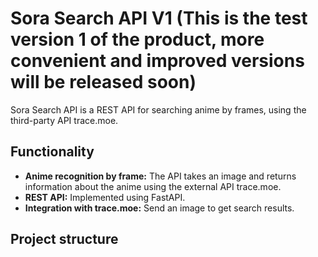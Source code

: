 # Sora Search API V1 (This is the test version 1 of the product, more convenient and improved versions will be released soon)

Sora Search API is a REST API for searching anime by frames, using the third-party API trace.moe.

## Functionality

- **Anime recognition by frame:** The API takes an image and returns information about the anime using the external API trace.moe.
- **REST API:** Implemented using FastAPI.
- **Integration with trace.moe:** Send an image to get search results.

## Project structure
